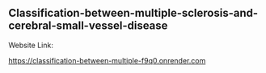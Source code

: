 ## Classification-between-multiple-sclerosis-and-cerebral-small-vessel-disease

Website Link:

  https://classification-between-multiple-f9q0.onrender.com
